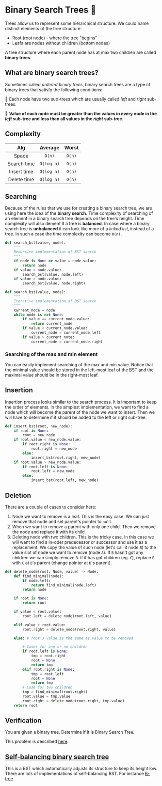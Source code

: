 # Binary Search Trees 🌳

Trees allow us to represent some hierarchical structure. We could name distinct elements of the tree
structure:

- Root (root node) - where the tree "begins"
- Leafs are nodes without children (bottom nodes)

A tree structure where each parent node has at max two children are called **binary trees**.

## What are binary search trees?

Sometimes called _ordered binary trees_, binary search trees are a type of binary trees that satisfy
the following conditions:

🌴 Each node have two sub-trees which are usually called _left_ and _right_ sub-trees.

🌴 **Value of each node must be greater than the values in every node in the _left_ sub-tree and
less than all values in the _right_ sub-tree.**

## Complexity

|     Alg     |  Average   | Worst  |
| :---------: | :--------: | :----: |
|    Space    |   `O(n)`   | `O(n)` |
| Search time | `O(log n)` | `O(n)` |
| Insert time | `O(log n)` | `O(n)` |
| Delete time | `O(log n)` | `O(n)` |

## Searching

Because of the rules that we use for creating a binary search tree, we are using here the idea of
the **binary search**. Time complexity of searching of an element in a binary search tree depends on
the tree's height. Time complexity will also dement if a tree is **balanced**. In case where a
binary search tree is **unbalanced** it can look like more of a _linked list_, instead of a tree. In
such a case the time complexity can become `O(n)`.

```python
def search_bst(value, node):
    """
    Recursive implementation of BST search
    """
    if node is None or value = node.value:
        return node
    if value < node.value:
        search_bst(value, node.left)
    if value > node.value:
        search_bst(value, node.right)
```

```python
def search_bst(value, node):
    """
    Iterative implementation of BST search
    """
    current_node = node
    while node is not None:
        if value == current_node.value:
            return current_node
        if value < current_node.value:
            current_node = current_node.left
        if value > current_note:
            current_node = current_node.right
```

### Searching of the max and min element

You can easily implement searching of the max and min value. Notice that the minimal value should be
stored in the left-most leaf of the BST and the maximal value should be in the right-most leaf.

## Insertion

Insertion process looks similar to the search process. It is important to keep the order of
elements. In the simplest implementation, we want to find a node which will become the parent of the
node we want to insert. Then we will have to determine if it should be added to the left or right
sub-tree.

```python
def insert_bst(root, new_node):
    if root is None:
        root = new_node
    if root.value < new_node.value:
        if root.right is None:
            root.right = new_node
        else:
            insert_bst(root.right, new_node)
    if root.value > new_node.value:
        if root.left is None:
            root.left = new_node
        else:
            insert_bst(root.left, new_node)
```

## Deletion

There are a couple of cases to consider here:

1. Node we want to remove is a leaf. This is the easy case. We can just remove that node and set
   parent's pointer to `null`.
2. When we want to remove a parent with only one child. Then we remove the node and replace it with
   its child.
3. Deleting node with two children. This is the tricky case. In this case we will want to find a
   in-oder predecessor or successor and use it as a replacement. We copy the value of such node
   (let's call it node `B`) to the value slot of node we want to remove (node `A`). If `B` hasn't
   got any children we can simply remove `B`. If it has got children (eg. `C`), replace `B` with `C`
   at `B`'s parent (change pointer at `B`'s parent).

```python
def delete_node(root: Node, value) -> Node:
    def find_minimal(node):
        if node.left:
            return find_minimal(node.left)
        return node

    if root is None:
        return root

    if value < root.value:
        root.left = delete_node(root.left, value)

    elif value > root.value:
        root.right = delete_node(root.right, value)

    else: # root's value is the same as value to be removed

        # Cases for one or no children
        if root.left is None:
            tmp = root.right
            root = None
            return tmp
        elif root.right is None:
            tmp = root.left
            root = None
            return tmp
        # Case for two children
        tmp = find_minimal(root.right)
        root.value = tmp.value
        root.right = delete_node(root.right, tmp.value)
    return root
```

## Verification

You are given a binary tree. Determine if it is Binary Search Tree.

This problem is described [here](./validate_bst.py).

## [Self-balancing binary search tree](https://en.wikipedia.org/wiki/Self-balancing_binary_search_tree)

This is a BST which automatically adjusts its structure to keep its height low. There are lots of
implementations of self-balancing BST. For instance [B-tree](https://en.wikipedia.org/wiki/B-tree).
